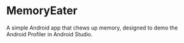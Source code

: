 # MemoryEater
A simple Android app that chews up memory, designed to demo the Android Profiler in Android Studio.
